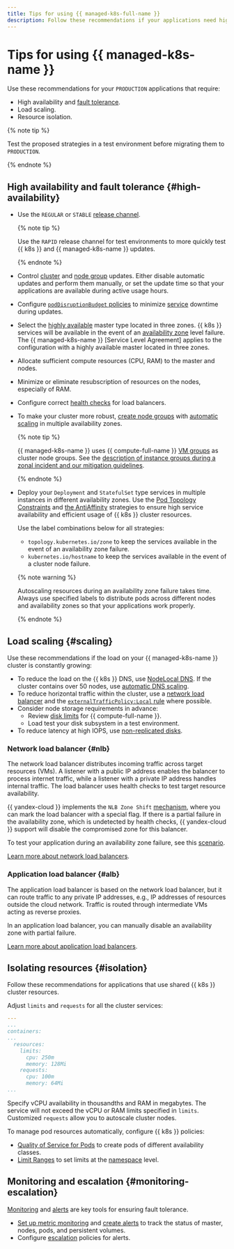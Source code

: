 ```yaml
---
title: Tips for using {{ managed-k8s-full-name }}
description: Follow these recommendations if your applications need high availability, fault tolerance, load scaling, and resource isolation.
---
```


# Tips for using {{ managed-k8s-name }}


Use these recommendations for your `PRODUCTION` applications that require:
* High availability and [fault tolerance](../../architecture/fault-tolerance.md).
* Load scaling.
* Resource isolation.

{% note tip %}

Test the proposed strategies in a test environment before migrating them to `PRODUCTION`.

{% endnote %}

## High availability and fault tolerance {#high-availability}

* Use the `REGULAR` or `STABLE` [release channel](../concepts/release-channels-and-updates.md).

  {% note tip %}

  Use the `RAPID` release channel for test environments to more quickly test {{ k8s }} and {{ managed-k8s-name }} updates.

  {% endnote %}

* Control [cluster](./index.md#kubernetes-cluster) and [node group](./index.md#node-group) updates. Either disable automatic updates and perform them manually, or set the update time so that your applications are available during active usage hours.
* Configure [`podDisruptionBudget` policies](node-group/node-drain.md) to minimize [service](service.md) downtime during updates.
* Select the [highly available](../concepts/index.md#master) master type located in three zones. {{ k8s }} services will be available in the event of an [availability zone](../../overview/concepts/geo-scope.md) level failure. The {{ managed-k8s-name }} [Service Level Agreement] applies to the configuration with a highly available master located in three zones.
* Allocate sufficient compute resources (CPU, RAM) to the master and nodes.
* Minimize or eliminate resubscription of resources on the nodes, especially of RAM.
* Configure correct [health checks](../../network-load-balancer/concepts/health-check.md) for load balancers.
* To make your cluster more robust, [create node groups](../operations/node-group/node-group-create.md) with [automatic scaling](autoscale.md) in multiple availability zones.

  {% note tip %}

  {{ managed-k8s-name }} uses {{ compute-full-name }} [VM groups](../../compute/concepts/instance-groups/index.md) as cluster node groups. See the [description of instance groups during a zonal incident and our mitigation guidelines](../../compute/concepts/instance-groups/zonal-inc/overview.md).

  {% endnote %}

* Deploy your `Deployment` and `StatefulSet` type services in multiple instances in different availability zones. Use the [Pod Topology Constraints](https://kubernetes.io/docs/concepts/workloads/pods/pod-topology-spread-constraints/) and [the AntiAffinity](https://kubernetes.io/docs/concepts/scheduling-eviction/assign-pod-node/#affinity-and-anti-affinity) strategies to ensure high service availability and efficient usage of {{ k8s }} cluster resources.

  Use the label combinations below for all strategies:
  * `topology.kubernetes.io/zone` to keep the services available in the event of an availability zone failure.
  * `kubernetes.io/hostname` to keep the services available in the event of a cluster node failure.

  {% note warning %}

  Autoscaling resources during an availability zone failure takes time. Always use specified labels to distribute pods across different nodes and availability zones so that your applications work properly.

  {% endnote %}

## Load scaling {#scaling}

Use these recommendations if the load on your {{ managed-k8s-name }} cluster is constantly growing:
* To reduce the load on the {{ k8s }} DNS, use [NodeLocal DNS](../tutorials/node-local-dns.md). If the cluster contains over 50 nodes, use [automatic DNS scaling](../tutorials/dns-autoscaler.md).
* To reduce horizontal traffic within the cluster, use a [network load balancer](../operations/create-load-balancer.md) and the [`externalTrafficPolicy:Local` rule](../operations/create-load-balancer.md#advanced) where possible.
* Consider node storage requirements in advance:
  * Review [disk limits](../../compute/concepts/limits.md) for {{ compute-full-name }}.
  * Load test your disk subsystem in a test environment.
* To reduce latency at high IOPS, use [non-replicated disks](../../compute/concepts/disk.md#disks_types).

### Network load balancer {#nlb}

The network load balancer distributes incoming traffic across target resources (VMs). A listener with a public IP address enables the balancer to process internet traffic, while a listener with a private IP address handles internal traffic. The load balancer uses health checks to test target resource availability.

{{ yandex-cloud }} implements the `NLB Zone Shift` [mechanism](../../architecture/fault-tolerance.md#nlb-zone-shift), where you can mark the load balancer with a special flag. If there is a partial failure in the availability zone, which is undetected by health checks, {{ yandex-cloud }} support will disable the compromised zone for this balancer.

To test your application during an availability zone failure, see this [scenario](https://github.com/yandex-cloud-examples/yc-deploy-ha-app-with-nlb).

[Learn more about network load balancers](../../architecture/fault-tolerance.md#nlb).

### Application load balancer {#alb}

The application load balancer is based on the network load balancer, but it can route traffic to any private IP addresses, e.g., IP addresses of resources outside the cloud network. Traffic is routed through intermediate VMs acting as reverse proxies.

In an application load balancer, you can manually disable an availability zone with partial failure.

[Learn more about application load balancers](../../architecture/fault-tolerance.md#alb).

## Isolating resources {#isolation}

Follow these recommendations for applications that use shared {{ k8s }} cluster resources.

Adjust `limits` and `requests` for all the cluster services:

```yaml
---
...
containers:
...
  resources:
    limits:
      cpu: 250m
      memory: 128Mi
    requests:
      cpu: 100m
      memory: 64Mi
...
```

Specify vCPU availability in thousandths and RAM in megabytes. The service will not exceed the vCPU or RAM limits specified in `limits`. Customized `requests` allow you to autoscale cluster nodes.

To manage pod resources automatically, configure {{ k8s }} policies:
* [Quality of Service for Pods](https://kubernetes.io/docs/tasks/configure-pod-container/quality-service-pod/) to create pods of different availability classes.
* [Limit Ranges](https://kubernetes.io/docs/concepts/policy/limit-range/) to set limits at the [namespace](../concepts/index.md#namespace) level.

## Monitoring and escalation {#monitoring-escalation}

[Monitoring](../../monitoring/concepts/index.md) and [alerts](../../monitoring/concepts/alerting/alert.md) are key tools for ensuring fault tolerance.

* [Set up metric monitoring](../operations/kubernetes-cluster/kubernetes-cluster-get-stats.md) and [create alerts](../../monitoring/operations/alert/create-alert.md) to track the status of master, nodes, pods, and persistent volumes.
* Configure [escalation](../../monitoring/concepts/alerting/escalations.md) policies for alerts.
